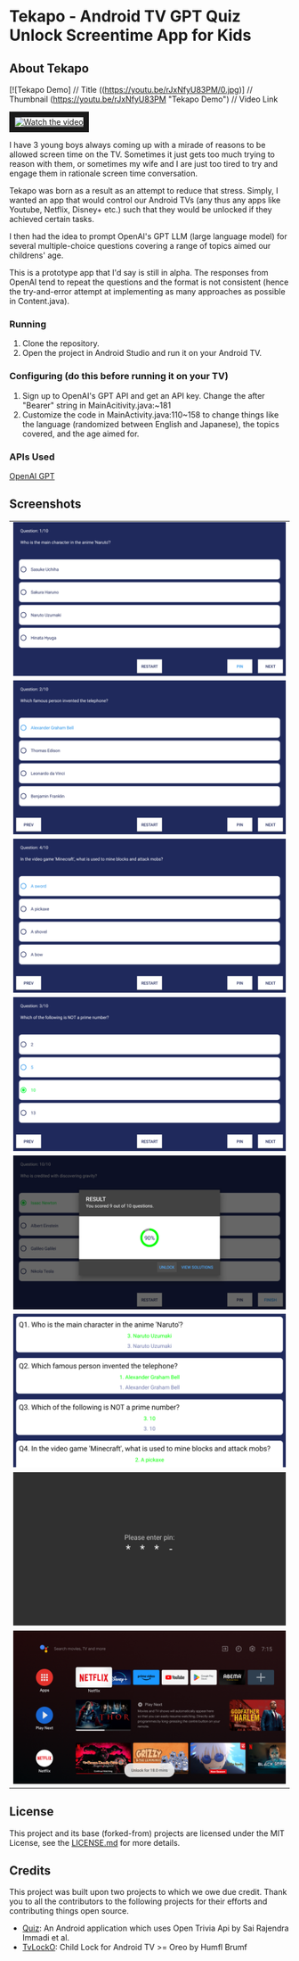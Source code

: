 # Tekapo - Android TV GPT Quiz Unlock Screentime App for Kids

## About  Tekapo

[![Tekapo Demo]          // Title
((https://youtu.be/rJxNfyU83PM/0.jpg)] // Thumbnail
(https://youtu.be/rJxNfyU83PM "Tekapo Demo")    // Video Link

<a href="http://www.youtube.com/watch?feature=player_embedded&v=nTQUwghvy5Q" target="_blank">
 <img src="http://img.youtube.com/vi/nTQUwghvy5Q/mqdefault.jpg" alt="Watch the video" width="240" height="180" border="10" />
</a>

I have 3 young boys always coming up with a mirade of reasons to be allowed screen time on the TV. Sometimes it just gets too much trying to reason with them, or sometimes my wife and I are just too tired to try and engage them in rationale screen time conversation.

Tekapo was born as a result as an attempt to reduce that stress. Simply, I wanted an app that would control our Android TVs (any thus any apps like Youtube, Netflix, Disney+ etc.) such that they would be unlocked if they achieved certain tasks.

I then had the idea to prompt OpenAI's GPT LLM (large language model) for several multiple-choice questions covering a range of topics aimed our childrens' age.

This is a prototype app that I'd say is still in alpha. The responses from OpenAI tend to repeat the questions and the format is not consistent (hence the try-and-error attempt at implementing as many approaches as possible in Content.java).

### Running

1. Clone the repository.
1. Open the project in Android Studio and run it on your Android TV.

### Configuring (do this before running it on your TV)

1. Sign up to OpenAI's GPT API and get an API key. Change the <API key> after "Bearer" string in MainAcitivity.java:~181
1. Customize the code in MainActivity.java:110~158 to change things like the language (randomized between English and Japanese), the topics covered, and the age aimed for.

### APIs Used

[OpenAI GPT](https://platform.openai.com/docs/guides/gpt)

## Screenshots

<table>  
  <tr>  
    <td><img src="/screenshots/1.png" ></td>  
  </tr>  
  <tr> 
    <td><img src="/screenshots/2.png" ></td>  
  </tr>
  <tr> 
    <td><img src="/screenshots/3.png" ></td>  
  </tr>  
  <tr>  
    <td><img src="/screenshots/4.png" ></td>  
  </tr>
  <tr>  
    <td><img src="/screenshots/5.png" ></td>  
  </tr>  
  <tr> 
    <td><img src="/screenshots/6.png" ></td>  
  </tr>
  <tr> 
    <td><img src="/screenshots/7.png" ></td>  
  </tr>  
  <tr>  
    <td><img src="/screenshots/8.png" ></td>  
  </tr>
</table>  

## License

This project and its base (forked-from) projects are licensed under the MIT License, see the [LICENSE.md](https://github.com/funxfun/tekapo/blob/master/LICENSE) for more details.

## Credits

This project was built upon two projects to which we owe due credit. Thank you to all the contributors to the following projects for their efforts and contributing things open source.

* [Quiz](https://github.com/immadisairaj/Quiz/): An Android application which uses Open Trivia Api by Sai Rajendra Immadi et al.
* [TvLockO](https://github.com/humflbrumf/TvLockO): Child Lock for Android TV >= Oreo by Humfl Brumf